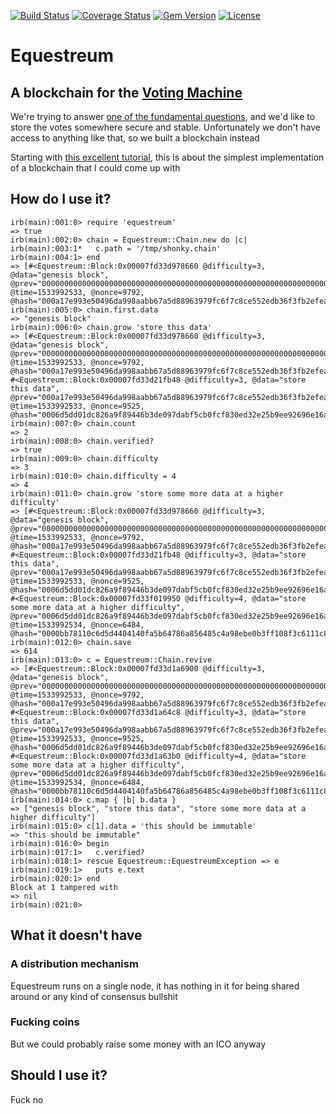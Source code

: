 [![Build Status](http://img.shields.io/travis/hat-festival/equestreum.svg?style=flat-square)](https://travis-ci.org/hat-festival/equestreum)
[![Coverage Status](http://img.shields.io/coveralls/hat-festival/equestreum.svg?style=flat-square)](https://coveralls.io/r/hat-festival/equestreum)
[![Gem Version](http://img.shields.io/gem/v/equestreum.svg?style=flat-square)](https://rubygems.org/gems/equestreum)
[![License](http://img.shields.io/:license-mit-blue.svg?style=flat-square)](http://hat-festival.mit-license.org)

# Equestreum

## A blockchain for the [Voting Machine](//github.com/hat-festival/voting-machine)

We're trying to answer [one of the fundamental questions](//www.quora.com/Would-you-rather-fight-100-duck-sized-horses-or-one-horse-sized-duck), and we'd like to store the votes somewhere secure and stable. Unfortunately we don't have access to anything like that, so we built a blockchain instead

Starting with [this excellent tutorial](https://yukimotopress.github.io/programming-blockchains-step-by-step), this is about the simplest implementation of a blockchain that I could come up with

## How do I use it?

    irb(main):001:0> require 'equestreum'
    => true
    irb(main):002:0> chain = Equestreum::Chain.new do |c|
    irb(main):003:1*   c.path = '/tmp/shonky.chain'
    irb(main):004:1> end
    => [#<Equestreum::Block:0x00007fd33d978660 @difficulty=3, @data="genesis block", @prev="0000000000000000000000000000000000000000000000000000000000000000", @time=1533992533, @nonce=9792, @hash="000a17e993e50496da998aabb67a5d88963979fc6f7c8ce552edb36f3fb2efea">]
    irb(main):005:0> chain.first.data
    => "genesis block"
    irb(main):006:0> chain.grow 'store this data'
    => [#<Equestreum::Block:0x00007fd33d978660 @difficulty=3, @data="genesis block", @prev="0000000000000000000000000000000000000000000000000000000000000000", @time=1533992533, @nonce=9792, @hash="000a17e993e50496da998aabb67a5d88963979fc6f7c8ce552edb36f3fb2efea">, #<Equestreum::Block:0x00007fd33d21fb48 @difficulty=3, @data="store this data", @prev="000a17e993e50496da998aabb67a5d88963979fc6f7c8ce552edb36f3fb2efea", @time=1533992533, @nonce=9525, @hash="0006d5dd01dc826a9f89446b3de097dabf5cb0fcf830ed32e25b9ee92696e16a">]
    irb(main):007:0> chain.count
    => 2
    irb(main):008:0> chain.verified?
    => true
    irb(main):009:0> chain.difficulty
    => 3
    irb(main):010:0> chain.difficulty = 4
    => 4
    irb(main):011:0> chain.grow 'store some more data at a higher difficulty'
    => [#<Equestreum::Block:0x00007fd33d978660 @difficulty=3, @data="genesis block", @prev="0000000000000000000000000000000000000000000000000000000000000000", @time=1533992533, @nonce=9792, @hash="000a17e993e50496da998aabb67a5d88963979fc6f7c8ce552edb36f3fb2efea">, #<Equestreum::Block:0x00007fd33d21fb48 @difficulty=3, @data="store this data", @prev="000a17e993e50496da998aabb67a5d88963979fc6f7c8ce552edb36f3fb2efea", @time=1533992533, @nonce=9525, @hash="0006d5dd01dc826a9f89446b3de097dabf5cb0fcf830ed32e25b9ee92696e16a">, #<Equestreum::Block:0x00007fd33f019950 @difficulty=4, @data="store some more data at a higher difficulty", @prev="0006d5dd01dc826a9f89446b3de097dabf5cb0fcf830ed32e25b9ee92696e16a", @time=1533992534, @nonce=6484, @hash="0000bb78110c6d5d4404140fa5b64786a856485c4a98ebe0b3ff108f3c6111c8">]
    irb(main):012:0> chain.save
    => 614
    irb(main):013:0> c = Equestreum::Chain.revive
    => [#<Equestreum::Block:0x00007fd33d1a6900 @difficulty=3, @data="genesis block", @prev="0000000000000000000000000000000000000000000000000000000000000000", @time=1533992533, @nonce=9792, @hash="000a17e993e50496da998aabb67a5d88963979fc6f7c8ce552edb36f3fb2efea">, #<Equestreum::Block:0x00007fd33d1a64c8 @difficulty=3, @data="store this data", @prev="000a17e993e50496da998aabb67a5d88963979fc6f7c8ce552edb36f3fb2efea", @time=1533992533, @nonce=9525, @hash="0006d5dd01dc826a9f89446b3de097dabf5cb0fcf830ed32e25b9ee92696e16a">, #<Equestreum::Block:0x00007fd33d1a63b0 @difficulty=4, @data="store some more data at a higher difficulty", @prev="0006d5dd01dc826a9f89446b3de097dabf5cb0fcf830ed32e25b9ee92696e16a", @time=1533992534, @nonce=6484, @hash="0000bb78110c6d5d4404140fa5b64786a856485c4a98ebe0b3ff108f3c6111c8">]
    irb(main):014:0> c.map { |b| b.data }
    => ["genesis block", "store this data", "store some more data at a higher difficulty"]
    irb(main):015:0> c[1].data = 'this should be immutable'
    => "this should be immutable"
    irb(main):016:0> begin
    irb(main):017:1>   c.verified?
    irb(main):018:1> rescue Equestreum::EquestreumException => e
    irb(main):019:1>   puts e.text
    irb(main):020:1> end
    Block at 1 tampered with
    => nil
    irb(main):021:0>

## What it doesn't have

### A distribution mechanism

Equestreum runs on a single node, it has nothing in it for being shared around or any kind of consensus bullshit

### Fucking coins

But we could probably raise some money with an ICO anyway

## Should I use it?

Fuck no
